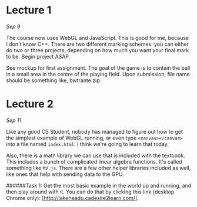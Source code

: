 Lecture 1
=========

*Sep 9*

The course now uses WebGL and JavaScript. This is good for me, because I don't know C++. There are two different marking schemes: you can either do two or three projects, depending on how much you want your final mark to be. Begin project ASAP.

See mockup for first assignment. The goal of the game is to contain the ball in a small area in the centre of the playing field. Upon submission, file name should be something like, bwtrante.zip.

Lecture 2
=========

*Sep 11*

Like any good CS Student, nobody has managed to figure out how to get the simplest example of WebGL running, or even type `<canvas></canvas>` into a file named `index.html`. I think we're going to learn that today.

Also, there is a math library we can use that is included with the textbook. This includes a bunch of complicated linear algebra functions.  It's called something like `MV.js`. There are a few other helper libraries included as well, like ones that help with sending data to the GPU.

######Task 1: Get the most basic example in the world up and running, and then play around with it. You can do that by clicking this link (desktop Chrome only): [http://lakeheadu.cadesire2learn.com/].
